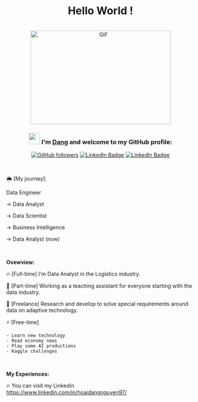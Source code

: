<div align="center">
</br>
<h1> Hello World ! </h1>

<br>

<img align="centre" height="250" width="375" alt="GIF" src="https://media.giphy.com/media/jeCSe7Qqc7NwKUzxH7/giphy.gif" />

### <img src="https://media.giphy.com/media/WUlplcMpOCEmTGBtBW/giphy.gif" width="30"> I'm [**Dang**](https://www.linkedin.com/in/hoaidangnguyen97/) and welcome to my GitHub profile:



[![GitHub followers](https://img.shields.io/github/followers/Khixinhxan?label=Follow&style=social)](https://github.com/Khixinhxan?tab=follow)
[![LinkedIn Badge](https://img.shields.io/badge/-LinkedIn-blue?style=social&logo=Linkedin&logoColor=blue&link=https://www.linkedin.com/in/hoaidangnguyen97/)](https://www.linkedin.com/in/hoaidangnguyen97/)
[![LinkedIn Badge](https://img.shields.io/badge/-Kaggle-blue?style=social&logo=Kaggle&logoColor=blue&link=https://www.kaggle.com/dangnguyen97)](https://www.kaggle.com/dangnguyen97)




<!-- <img align="right" height="250" width="375" alt="GIF" src="IMG/quote.gif" /> -->


</div>

</br>


🌦 [My journey]: 

Data Engineer 

-> Data Analyst 

-> Data Scientist 

-> Business Intelligence 

-> Data Analyst (now)


<br>

**Ovewview:**

🔥 [Full-time] I'm Data Analyst in the Logistics industry.

🌈 [Part-time] Working as a teaching assistant for everyone starting with the data industry.

💎 [Freelance] Research and develop to solve special requirements around data on adaptive technology.

⚡️ [Free-time] 

    - Learn new technology
    - Read economy news
    - Play some AI productions
    - Kaggle challenges 

</br>

**My Experiences:**

🔥 You can visit my Linkedin
https://www.linkedin.com/in/hoaidangnguyen97/



</br>
